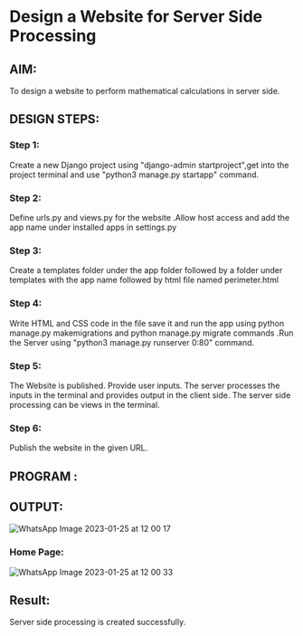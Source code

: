 # Design a Website for Server Side Processing

## AIM:
To design a website to perform mathematical calculations in server side.

## DESIGN STEPS:

### Step 1:


Create a new Django project using "django-admin startproject",get into the project terminal and use
"python3 manage.py startapp" command.

### Step 2:


Define urls.py and views.py for the website .Allow host access and add the app name under installed
apps in settings.py




### Step 3:
Create a templates folder under the app folder followed by a folder under templates with the app
name followed by html file named perimeter.html



### Step 4:
Write HTML and CSS code in the file save it and run the app using python manage.py
makemigrations and python manage.py migrate commands .Run the Server using "python3
manage.py runserver 0:80" command.




### Step 5:

The Website is published. Provide user inputs. The server processes the inputs in the terminal and
provides output in the client side. The server side processing can be views in the terminal.

### Step 6:

Publish the website in the given URL.

## PROGRAM :



## OUTPUT:
![WhatsApp Image 2023-01-25 at 12 00 17](https://user-images.githubusercontent.com/119395610/214502552-38c6c86d-5975-428f-ba01-95986e063d4b.jpg)



### Home Page:
![WhatsApp Image 2023-01-25 at 12 00 33](https://user-images.githubusercontent.com/119395610/214502506-78d895dc-a66e-47fb-985b-5b9f102fe9b5.jpg)



## Result:
Server side processing is created successfully.

